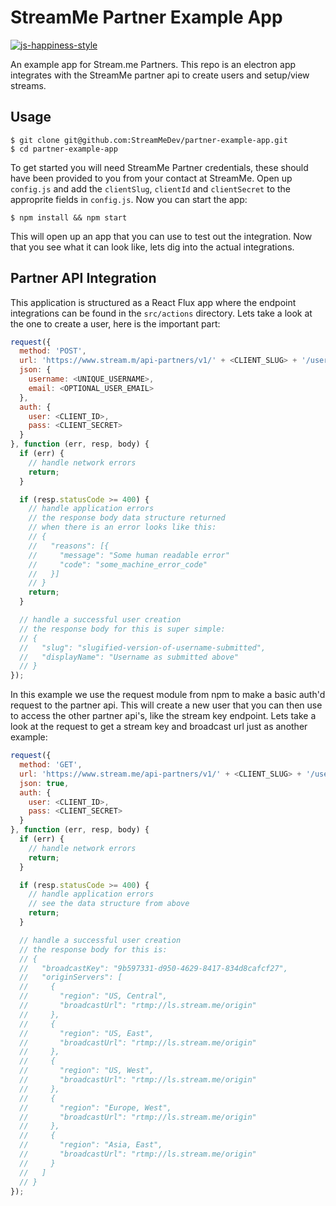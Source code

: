 # StreamMe Partner Example App

[![js-happiness-style](https://img.shields.io/badge/code%20style-happiness-brightgreen.svg)](https://github.com/JedWatson/happiness)

An example app for Stream.me Partners.  This repo is an electron app integrates with the StreamMe partner api to create users and setup/view streams.

## Usage

```
$ git clone git@github.com:StreamMeDev/partner-example-app.git
$ cd partner-example-app
```

To get started you will need StreamMe Partner credentials, these should have been provided to you from your contact at StreamMe.  Open up `config.js` and add the `clientSlug`, `clientId` and `clientSecret` to the approprite fields in `config.js`.  Now you can start the app:

```
$ npm install && npm start
```

This will open up an app that you can use to test out the integration.  Now that you see what it can look like, lets dig into the actual integrations.

## Partner API Integration

This application is structured as a React Flux app where the endpoint integrations can be found in the `src/actions` directory.  Lets take a look at the one to create a user, here is the important part:

```javascript
request({
  method: 'POST',
  url: 'https://www.stream.m/api-partners/v1/' + <CLIENT_SLUG> + '/users',
  json: {
    username: <UNIQUE_USERNAME>,
    email: <OPTIONAL_USER_EMAIL>
  },
  auth: {
    user: <CLIENT_ID>,
    pass: <CLIENT_SECRET>
  }
}, function (err, resp, body) {
  if (err) {
    // handle network errors
    return;
  }

  if (resp.statusCode >= 400) {
    // handle application errors
    // the response body data structure returned
    // when there is an error looks like this:
    // {
    //   "reasons": [{
    //     "message": "Some human readable error"
    //     "code": "some_machine_error_code"
    //   }]
    // }
    return;
  }

  // handle a successful user creation
  // the response body for this is super simple:
  // {
  //   "slug": "slugified-version-of-username-submitted",
  //   "displayName": "Username as submitted above"
  // }
});
```

In this example we use the request module from npm to make a basic auth'd request to the partner api.  This will create a new user that you can then use to access the other partner api's, like the stream key endpoint.  Lets take a look at the request to get a stream key and broadcast url just as another example:

```javascript
request({
  method: 'GET',
  url: 'https://www.stream.me/api-partners/v1/' + <CLIENT_SLUG> + '/users/' + <USER_SLUG> + '/broadcast',
  json: true,
  auth: {
    user: <CLIENT_ID>,
    pass: <CLIENT_SECRET>
  }
}, function (err, resp, body) {
  if (err) {
    // handle network errors
    return;
  }

  if (resp.statusCode >= 400) {
    // handle application errors
    // see the data structure from above
    return;
  }

  // handle a successful user creation
  // the response body for this is:
  // {
  //   "broadcastKey": "9b597331-d950-4629-8417-834d8cafcf27",
  //   "originServers": [
  //     {
  //       "region": "US, Central",
  //       "broadcastUrl": "rtmp://ls.stream.me/origin"
  //     },
  //     {
  //       "region": "US, East",
  //       "broadcastUrl": "rtmp://ls.stream.me/origin"
  //     },
  //     {
  //       "region": "US, West",
  //       "broadcastUrl": "rtmp://ls.stream.me/origin"
  //     },
  //     {
  //       "region": "Europe, West",
  //       "broadcastUrl": "rtmp://ls.stream.me/origin"
  //     },
  //     {
  //       "region": "Asia, East",
  //       "broadcastUrl": "rtmp://ls.stream.me/origin"
  //     }
  //   ]
  // }
});
```
